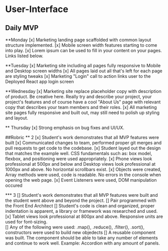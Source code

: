 # User-Interface
## Daily MVP

**Monday
[x] Marketing landing page scaffolded with common layout structure implemented.
[x] Mobile screen width features starting to come into play.
[x] Lorem ipsum can be used to fill in your content on your pages. Links listed below.

**Tuesday
[x] Marketing site including all pages fully responsive to Mobile and Desktop screen widths
[x] All pages laid out all that's left for each page are styling tweaks
[x] Marketing "Login" call to action links user to the Deployed React app login screen

**Wednesday
[x]  Marketing site replace placeholder copy with description of product. Be creative here. Really try and describe your project, your project's features and of course have a cool "About Us" page with relevant copy that describes your team members and their roles.
[x] All marketing site pages fully responsive and built out, may still need to polish up styling and layout.

** Thursday
[x] Strong emphasis on bug fixes and UI/UX. 

##Robric
** 2 
[x] Student's work demonstrates that all MVP features were built
[x] Communicated changes to team, performed proper git merges and pull requests to get code to the codebase.
[x] Student layed out the design that matches the example well.  CSS fundamentals such as: box model, flexbox, and positioning were used appropriately. 
[x] Phone views look professional at 500px and below and Desktop views look professional at 1000px and above. No horizontal scrollbars exist.
[x] Objects were created, Array methods were used, code is readable. No errors in the console when opening the web page.
[x] Event Listeners were used, DOM manipulation occured

*** 3
[] Student's work demonstrates that all MVP features were built and the student went above and beyond the project.
[] Pair programmed with the Front End Architect
[] Student's code is clean and organized, proper indentation is apparent, a library or framework was researched and used. 
[x] Tablet views look professional at 800px and above. Responsive units are used for font-sizing.   
[] Any of the following were used: .map(), .reduce(), .filter(), .sort(), constructors were used to build new objedects
[] A reusable component was built.  The component should be able to take any number of elements and continue to work well.  Example: Accordion with any amount of panels.

